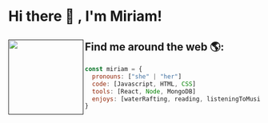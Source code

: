 # Hi there 👋 ,  I'm Miriam!



## Find me around the web 🌎: <a href=""><img align="left" width="150" height="150" src="https://media.giphy.com/media/SXxI9NlwvYiY3bRsck/giphy.gif"></a>


```javascript
const miriam = {
  pronouns: ["she" | "her"] 
  code: [Javascript, HTML, CSS]
  tools: [React, Node, MongoDB] 
  enjoys: [waterRafting, reading, listeningToMusic]
}
```


<!--   ![](https://komarev.com/ghpvc/?username=MiriamKifle&style=flat-square) -->

<!--
**MiriamKifle/MiriamKifle** is a ✨ _special_ ✨ repository because its `README.md` (this file) appears on your GitHub profile.

Here are some ideas to get you started:

- 🔭 I’m currently working on ...
- 🌱 I’m currently learning ...
- 👯 I’m looking to collaborate on ...
- 🤔 I’m looking for help with ...
- 💬 Ask me about ...
- 📫 How to reach me: ...
- 😄 Pronouns: ...
- ⚡ Fun fact: ...
-->
